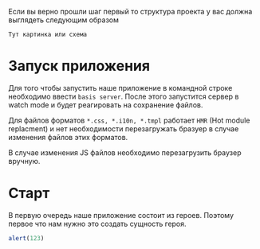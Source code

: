Если вы верно прошли шаг первый то структура проекта у вас должна выглядеть следующим образом

`Тут картинка или схема`

# Запуск приложения

Для того чтобы запустить наше приложение в командной строке необходимо ввести `basis server`.
После этого запустится сервер в watch mode и будет реагировать на сохранение файлов.

Для файлов форматов `*.css, *.i10n, *.tmpl` работает `HMR` (Hot module replacment)  и нет необходимости перезагружать бразуер в случае изменения файлов этих форматов.

В случае изменения JS файлов необходимо перезагрузить браузер вручную.

# Старт

В первую очередь наше приложение состоит из героев. Поэтому первое что нам нужно это создать сущность героя.

```js
alert(123)
```
